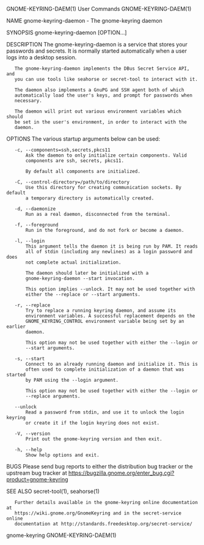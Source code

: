 GNOME-KEYRING-DAEM(1)           User Commands           GNOME-KEYRING-DAEM(1)

NAME
       gnome-keyring-daemon - The gnome-keyring daemon

SYNOPSIS
       gnome-keyring-daemon [OPTION...]

DESCRIPTION
       The gnome-keyring-daemon is a service that stores your passwords and
       secrets. It is normally started automatically when a user logs into a
       desktop session.

       The gnome-keyring-daemon implements the DBus Secret Service API, and
       you can use tools like seahorse or secret-tool to interact with it.

       The daemon also implements a GnuPG and SSH agent both of which
       automatically load the user's keys, and prompt for passwords when
       necessary.

       The daemon will print out various environment variables which should
       be set in the user's environment, in order to interact with the
       daemon.

OPTIONS
       The various startup arguments below can be used:

       -c, --components=ssh,secrets,pkcs11
           Ask the daemon to only initialize certain components. Valid
           components are ssh, secrets, pkcs11.

           By default all components are initialized.

       -C, --control-directory=/path/to/directory
           Use this directory for creating communication sockets. By default
           a temporary directory is automatically created.

       -d, --daemonize
           Run as a real daemon, disconnected from the terminal.

       -f, --foreground
           Run in the foreground, and do not fork or become a daemon.

       -l, --login
           This argument tells the daemon it is being run by PAM. It reads
           all of stdin (including any newlines) as a login password and does
           not complete actual initialization.

           The daemon should later be initialized with a
           gnome-keyring-daemon --start invocation.

           This option implies --unlock. It may not be used together with
           either the --replace or --start arguments.

       -r, --replace
           Try to replace a running keyring daemon, and assume its
           environment variables. A successful replacement depends on the
           GNOME_KEYRING_CONTROL environment variable being set by an earlier
           daemon.

           This option may not be used together with either the --login or
           --start arguments.

       -s, --start
           Connect to an already running daemon and initialize it. This is
           often used to complete initialization of a daemon that was started
           by PAM using the --login argument.

           This option may not be used together with either the --login or
           --replace arguments.

       --unlock
           Read a password from stdin, and use it to unlock the login keyring
           or create it if the login keyring does not exist.

       -V, --version
           Print out the gnome-keyring version and then exit.

       -h, --help
           Show help options and exit.

BUGS
       Please send bug reports to either the distribution bug tracker or the
       upstream bug tracker at
       https://bugzilla.gnome.org/enter_bug.cgi?product=gnome-keyring

SEE ALSO
       secret-tool(1), seahorse(1)

       Further details available in the gnome-keyring online documentation at
       https://wiki.gnome.org/GnomeKeyring and in the secret-service online
       documentation at http://standards.freedesktop.org/secret-service/

gnome-keyring                                           GNOME-KEYRING-DAEM(1)
